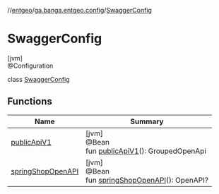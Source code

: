 //[entgeo](../../../index.md)/[ga.banga.entgeo.config](../index.md)/[SwaggerConfig](index.md)

# SwaggerConfig

[jvm]\
@Configuration

class [SwaggerConfig](index.md)

## Functions

| Name | Summary |
|---|---|
| [publicApiV1](public-api-v1.md) | [jvm]<br>@Bean<br>fun [publicApiV1](public-api-v1.md)(): GroupedOpenApi |
| [springShopOpenAPI](spring-shop-open-a-p-i.md) | [jvm]<br>@Bean<br>fun [springShopOpenAPI](spring-shop-open-a-p-i.md)(): OpenAPI? |
